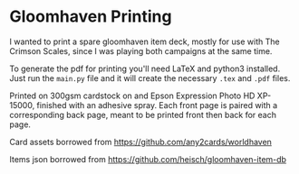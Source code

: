 # Gloomhaven Printing

I wanted to print a spare gloomhaven item deck, mostly for use with The Crimson Scales, since I was playing both campaigns at the same time.

To generate the pdf for printing you'll need LaTeX and python3 installed.
Just run the `main.py` file and it will create the necessary `.tex` and `.pdf` files.

Printed on 300gsm cardstock on and Epson Expression Photo HD XP-15000, finished with an adhesive spray.
Each front page is paired with a corresponding back page, meant to be printed front then back for each page.

Card assets borrowed from https://github.com/any2cards/worldhaven

Items json borrowed from https://github.com/heisch/gloomhaven-item-db
